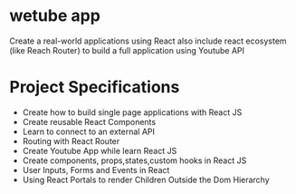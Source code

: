 # wetube app
Create a real-world applications using React also include react ecosystem (like Reach Router) to build a full application using Youtube API

# Project Specifications
- Create how to build single page applications with React JS
- Create reusable React Components
- Learn to connect to an external API 
- Routing with React Router
- Create Youtube App while learn React JS 
- Create components, props,states,custom hooks in React JS
- User Inputs, Forms and Events in React
- Using React Portals to render Children Outside the Dom Hierarchy